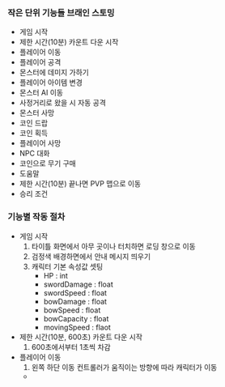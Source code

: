 ### 작은 단위 기능들 브래인 스토밍
- 게임 시작
- 제한 시간(10분) 카운트 다운 시작
- 플레이어 이동
- 플레이어 공격
- 몬스터에 데미지 가하기
- 플레이어 아이템 변경
- 몬스터 AI 이동
- 사정거리로 왔을 시 자동 공격
- 몬스터 사망
- 코인 드랍
- 코인 획득
- 플레이어 사망
- NPC 대화
- 코인으로 무기 구매
- 도움말
- 제한 시간(10분) 끝나면 PVP 맵으로 이동
- 승리 조건

### 기능별 작동 절차
- 게임 시작
    1. 타이틀 화면에서 아무 곳이나 터치하면 로딩 창으로 이동
    2. 검정색 배경하면에서 안내 메시지 띄우기
    3. 캐릭터 기본 속성값 셋팅
        - HP : int
        - swordDamage : float
        - swordSpeed : float
        - bowDamage : float
        - bowSpeed : float 
        - bowCapacity : float
        - movingSpeed : flaot
- 제한 시간(10분, 600초) 카운트 다운 시작
    1. 600초에서부터 1초씩 차감
- 플레이어 이동
    1. 왼쪽 하단 이동 컨트롤러가 움직이는 방향에 따라 캐릭터가 이동
    - 